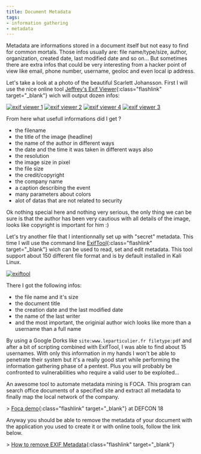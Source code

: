```yaml
---
title: Document Metadata
tags:
- information gathering
- metadata
---
```

Metadata are informations stored in a document itself but not easy to find for common mortals. 
Those infos usually are: file name/type/size, author, organization, created date, last modified date and so on... 
But sometimes there are extra infos that could be very interesting from a hacker point of view like email, phone number, username, geoloc and even local ip address.

<!--more-->

Let's take a look at a photo of the beautiful Scarlett Johansson. 
First I will use the nice online tool [Jeffrey's Exif Viewer](http://regex.info/exif.cgi){:class="flashlink" target="_blank"} wich will output dozen infos:

[![exif viewer 1](/images/exif-viewer-1.png)](/images/exif-viewer-1.png) 
[![exif viewer 2](/images/exif-viewer-2.png)](/images/exif-viewer-2.png) 
[![exif viewer 4](/images/exif-viewer-4.png)](/images/exif-viewer-4.png) 
[![exif viewer 3](/images/exif-viewer-3.png)](/images/exif-viewer-3.png)

From here what usefull informations did I get ?

- the filename
- the title of the image (headline)
- the name of the author in different ways
- the date and the time it was taken in different ways also
- the resolution
- the image size in pixel
- the file size
- the credit/copyright
- the company name
- a caption describing the event
- many parameters about colors
- alot of datas that are not related to security

Ok nothing special here and nothing very serious, the only thing we can be sure is that the author has been very cautious with all details of the image, looks like copyright is important for him :)

Let's try another file that I intentionnally set up with "secret" metadata. 
This time I will use the command line [ExifTool](http://www.sno.phy.queensu.ca/~phil/exiftool/){:class="flashlink" target="_blank"} wich can be used to read, set and edit metadata. 
This tool support about 150 different file format and is by default installed in Kali Linux.

[![exiftool](/images/exiftool.png)](/images/exiftool.png)

There I got the following infos:

- the file name and it's size
- the document title
- the creation date and the last modified date
- the name of the last writer
- and the most important, the originial author wich looks like more than a username than a full name

By using a Google Dorks like `site:www.leparticulier.fr filetype:pdf` and after a bit of scripting combined with ExifTool, I was able to find about 15 usernames. 
With only this information in my hands I won't be able to penetrate their system but it's a really good start while performing the information gathering phase of a pentest. 
Plus you will probably be confronted to vulnerabilities who require a valid user to be exploited...

An awesome tool to automate metadata mining is FOCA. 
This program can search office documents of a specified site and extract all metadata to finally map the local network of the company.

&gt; [Foca demo](https://www.youtube.com/watch?v=XVjZEijbekw){:class="flashlink" target="_blank"} at DEFCON 18

Anyway you should be able to remove the metadata of your document with the application you used to create it or with online tools, follow the link below.

&gt; [How to remove EXIF Metadata](http://www.makeuseof.com/tag/3-ways-to-remove-exif-metadata-from-photos-and-why-you-might-want-to/){:class="flashlink" target="_blank"}
